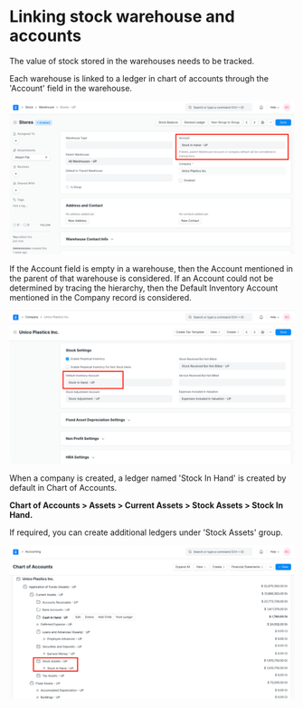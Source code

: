 
# Linking stock warehouse and accounts



The value of stock stored in the warehouses needs to be tracked.


Each warehouse is linked to a ledger in chart of accounts through the 'Account' field in the warehouse.


![Stock Asset Ledger in Warehouse](/files/stock-asset-ledger-in-warehouse.png)


If the Account field is empty in a warehouse, then the Account mentioned in the parent of that warehouse is considered. If an Account could not be determined by tracing the hierarchy, then the Default Inventory Account mentioned in the Company record is considered.


![Default Inventory Account in Company](/files/default-inventory-account-in-company.png)


When a company is created, a ledger named 'Stock In Hand' is created by default in Chart of Accounts.


**Chart of Accounts > Assets > Current Assets > Stock Assets > Stock In Hand.**


If required, you can create additional ledgers under 'Stock Assets' group.


![Stock Asset Ledger in Chart of Accounts](/files/stock-asset-ledger-in-coa.png)





